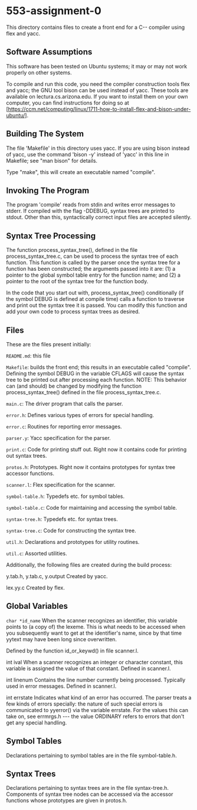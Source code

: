 # 553-assignment-0

This directory contains files to create a front end for a
C-- compiler using flex and yacc.

## Software Assumptions

This software has been tested on Ubuntu systems; it may or may not work
properly on other systems.

To compile and run this code, you need the compiler construction tools
flex and yacc; the GNU tool bison can be used instead of yacc.  These tools
are available on lectura.cs.arizona.edu.  If you want to install them on your
own computer, you can find instructions for doing so at [https://ccm.net/computing/linux/1711-how-to-install-flex-and-bison-under-ubuntu/].

## Building The System

The file 'Makefile' in this directory uses yacc.  If you are using bison
instead of yacc, use the command 'bison -y' instead of 'yacc' in this
line in Makefile; see "man bison" for details.

Type "make", this will create an executable named "compile".

## Invoking The Program

The program 'compile' reads from stdin and writes error messages to stderr.
If compiled with the flag -DDEBUG, syntax trees are printed to stdout.  Other
than this, syntactically correct input files are accepted silently.

## Syntax Tree Processing

The function process_syntax_tree(), defined in the file process_syntax_tree.c,
can be used to process the syntax tree of each function.  This function is
called by the parser once the syntax tree for a function has been constructed;
the arguments passed into it are: (1) a pointer to the global symbol table entry
for the function name; and (2) a pointer to the root of the syntax tree for the
function body.

In the code that you start out with, process_syntax_tree() conditionally (if the
symbol DEBUG is defined at compile time) calls a function to traverse and print
out the syntax tree it is passed.  You can modify this function and add your own
code to process syntax trees as desired.

## Files

These are the files present initially:

  `README.md`: this file

  `Makefile`: builds the front end; this results in an executable called "compile".
    Defining the symbol DEBUG in the variable CFLAGS will cause the syntax tree to be printed out after processing each function.  NOTE: This behavior can (and should) be changed by modifying the function process_syntax_tree() defined in the file process_syntax_tree.c.

  `main.c`: The driver program that calls the parser.

  `error.h`: Defines various types of errors for special handling.

  `error.c`: Routines for reporting error messages.

  `parser.y`: Yacc specification for the parser.

  `print.c`: Code for printing stuff out.  Right now it contains code for printing out syntax trees.

  `protos.h`: Prototypes. Right now it contains prototypes for syntax tree accessor functions.

  `scanner.l`: Flex specification for the scanner.

  `symbol-table.h`: Typedefs etc. for symbol tables.

  `symbol-table.c`: Code for maintaining and accessing the symbol table.

  `syntax-tree.h`: Typedefs etc. for syntax trees.

  `syntax-tree.c`: Code for constructing the syntax tree.

  `util.h`: Declarations and prototypes for utility routines.

  `util.c`: Assorted utilities.

Additionally, the following files are created during the build process:

  y.tab.h,
  y.tab.c,
  y.output Created by yacc.

  lex.yy.c Created by flex.

## Global Variables

  `char *id_name`  When the scanner recognizes an identifier, this
   variable points to (a copy of) the lexeme.  This is
   what needs to be accessed when you subsequently
   want to get at the identifier's name, since by
   that time yytext may have been long since overwritten.

   Defined by the function id_or_keywd() in file
      scanner.l.

  int ival              When a scanner recognizes an integer or character
                        constant, this variable is assigned the value of
                        that constant.  Defined in scanner.l.

  int linenum  Contains the line number currently being processed.
   Typically used in error messages.  Defined in scanner.l.

  int errstate  Indicates what kind of an error has occurred.  The
   parser treats a few kinds of errors specially: the
   nature of such special errors is communicated to yyerror()
   via the variable errstate.  For the values this can
   take on, see errmrgs.h --- the value ORDINARY refers
   to errors that don't get any special handling.

## Symbol Tables

Declarations pertaining to symbol tables are in the file symbol-table.h.

## Syntax Trees

Declarations pertaining to syntax trees are in the file syntax-tree.h.
Components of syntax tree nodes can be accessed via the accessor functions
whose prototypes are given in protos.h.
